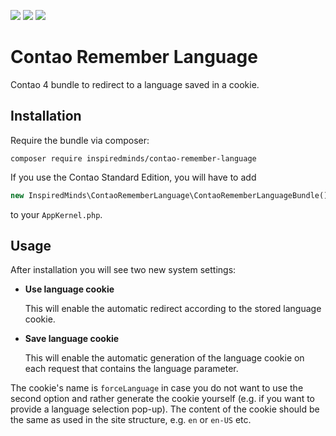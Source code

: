 [![](https://img.shields.io/maintenance/yes/2020.svg)](https://github.com/inspiredminds/contao-remember-language)
[![](https://img.shields.io/packagist/v/inspiredminds/contao-remember-language.svg)](https://packagist.org/packages/inspiredminds/contao-remember-language)
[![](https://img.shields.io/packagist/dt/inspiredminds/contao-remember-language.svg)](https://packagist.org/packages/inspiredminds/contao-remember-language)

Contao Remember Language
=====================

Contao 4 bundle to redirect to a language saved in a cookie.

## Installation

Require the bundle via composer:
```
composer require inspiredminds/contao-remember-language
```
If you use the Contao Standard Edition, you will have to add
```php
new InspiredMinds\ContaoRememberLanguage\ContaoRememberLanguageBundle()
```
to your `AppKernel.php`.

## Usage

After installation you will see two new system settings:

* __Use language cookie__

  This will enable the automatic redirect according to the stored language cookie.

* __Save language cookie__

  This will enable the automatic generation of the language cookie on each 
  request that contains the language parameter.

The cookie's name is `forceLanguage` in case you do not want to use the second 
option and rather generate the cookie yourself (e.g. if you want to provide a 
language selection pop-up). The content of the cookie should be the same as used
in the site structure, e.g. `en` or `en-US` etc.
